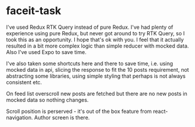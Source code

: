 # faceit-task

I've used Redux RTK Query instead of pure Redux.
I've had plenty of experience using pure Redux, but never got around to try RTK Query, so I took this as an opportunity.
I hope that's ok with you. I feel that it actually resulted in a bit more complex logic than simple reducer with mocked data.
Also I've used Expo to save time.

I've also taken some shortcuts here and there to save time, i.e. using mocked data in api, slicing the response to fit the 10 posts requirement, 
  not abstracting some libraries, using simple styling that perhaps is not always consistent etc.
  
On feed list overscroll new posts are fetched but there are no new posts in mocked data so nothing changes.
 
Scroll position is perserved - it's out of the box feature from react-navigation.
Author screen is there.
